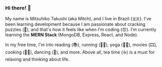 ### Hi there! 🤩

My name is Mitsuhiko Takushi (aka Mitch), and I live in Brazil (🇧🇷). I've been learning development because I am passionate about cracking puzzles (🧩), and that's how it feels like when I'm coding (😍). I’m currently learning the <strong>MERN Stack</strong> (MongoDB, Express, React, and Node).

In my free time, I'm into reading (📚), running (🏃‍♂️), yoga (🧘‍♂️), movies (🎞️), cooking (👨‍🍳), dancing (🎵), and more. Above all, tea time (☕) is a must for relaxing and thinking about life. 
